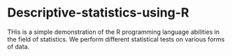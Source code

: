 # Descriptive-statistics-using-R

THis is a simple demonstration of the R programming language abilities in the field of statistics. We perform different statistical tests on various forms of data.
